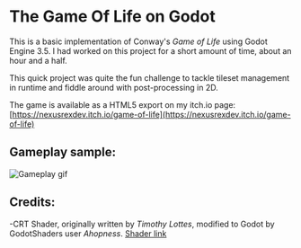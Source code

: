 # The Game Of Life on Godot
This is a basic implementation of Conway's *Game of Life* using Godot Engine 3.5.
I had worked on this project for a short amount of time, about an hour and a half.

This quick project was quite the fun challenge to tackle tileset management in runtime and fiddle around with post-processing in 2D.

The game is available as a HTML5 export on my itch.io page: [https://nexusrexdev.itch.io/game-of-life](https://nexusrexdev.itch.io/game-of-life)

## Gameplay sample:
![Gameplay gif](gameplay.gif)

## Credits:
-CRT Shader, originally written by *Timothy Lottes*, modified to Godot by GodotShaders user *Ahopness*. [Shader link](https://godotshaders.com/shader/crt-shader-with-realistic-blurring/)